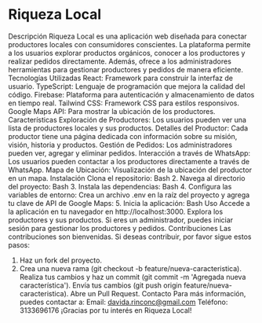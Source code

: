 # Riqueza Local

Descripción
Riqueza Local es una aplicación web diseñada para conectar productores locales con consumidores conscientes. La plataforma permite a los usuarios explorar productos orgánicos, conocer a los productores y realizar pedidos directamente. Además, ofrece a los administradores herramientas para gestionar productores y pedidos de manera eficiente.
Tecnologías Utilizadas
React: Framework para construir la interfaz de usuario.
TypeScript: Lenguaje de programación que mejora la calidad del código.
Firebase: Plataforma para autenticación y almacenamiento de datos en tiempo real.
Tailwind CSS: Framework CSS para estilos responsivos.
Google Maps API: Para mostrar la ubicación de los productores.
Características
Exploración de Productores: Los usuarios pueden ver una lista de productores locales y sus productos.
Detalles del Productor: Cada productor tiene una página dedicada con información sobre su misión, visión, historia y productos.
Gestión de Pedidos: Los administradores pueden ver, agregar y eliminar pedidos.
Interacción a través de WhatsApp: Los usuarios pueden contactar a los productores directamente a través de WhatsApp.
Mapa de Ubicación: Visualización de la ubicación del productor en un mapa.
Instalación
Clona el repositorio:
Bash
2. Navega al directorio del proyecto:
Bash
3. Instala las dependencias:
Bash
4. Configura las variables de entorno:
Crea un archivo .env en la raíz del proyecto y agrega tu clave de API de Google Maps:
5. Inicia la aplicación:
Bash
Uso
Accede a la aplicación en tu navegador en http://localhost:3000.
Explora los productores y sus productos.
Si eres un administrador, puedes iniciar sesión para gestionar los productores y pedidos.
Contribuciones
Las contribuciones son bienvenidas. Si deseas contribuir, por favor sigue estos pasos:
1. Haz un fork del proyecto.
2. Crea una nueva rama (git checkout -b feature/nueva-caracteristica).
Realiza tus cambios y haz un commit (git commit -m 'Agregada nueva característica').
Envía tus cambios (git push origin feature/nueva-caracteristica).
Abre un Pull Request.
Contacto
Para más información, puedes contactar a:
Email: davida.rinconc@gmail.com
Teléfono: 3133696176
¡Gracias por tu interés en Riqueza Local!
